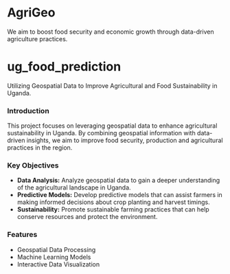 # AgriGeo
We aim to boost food security and economic growth through data-driven agriculture practices.

# ug_food_prediction
Utilizing Geospatial Data to Improve Agricultural and Food Sustainability in Uganda.

### Introduction
This project focuses on leveraging geospatial data to enhance agricultural sustainability in Uganda. By combining geospatial information with data-driven insights, we aim to improve food security, production and agricultural practices in the region.
### Key Objectives
- **Data Analysis:** Analyze geospatial data to gain a deeper understanding of the agricultural landscape in Uganda.
- **Predictive Models:** Develop predictive models that can assist farmers in making informed decisions about crop planting and harvest timings.
- **Sustainability:** Promote sustainable farming practices that can help conserve resources and protect the environment.

### Features
- Geospatial Data Processing
- Machine Learning Models
- Interactive Data Visualization







